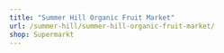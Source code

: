 ```yaml
---
title: "Summer Hill Organic Fruit Market"
url: /summer-hill/summer-hill-organic-fruit-market/
shop: Supermarkt
---
```

